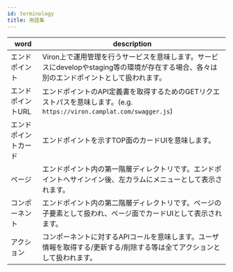 ```yaml
---
id: terminology
title: 用語集
---
```


| word | description |
| ---- | ---- |
| エンドポイント | Viron上で運用管理を行うサービスを意味します。サービスにdevelopやstaging等の環境が存在する場合、各々は別のエンドポイントとして扱われます。 |
| エンドポイントURL | エンドポイントのAPI定義書を取得するためのGETリクエストパスを意味します。(e.g. `https://viron.camplat.com/swagger.js`) |
| エンドポイントカード | エンドポイントを示すTOP面のカードUIを意味します。 |
| ページ | エンドポイント内の第一階層ディレクトリです。エンドポイントへサインイン後、左カラムにメニューとして表示されます。 |
| コンポーネント | エンドポイント内の第二階層ディレクトリです。ページの子要素として扱われ、ページ面でカードUIとして表示されます。 |
| アクション | コンポーネントに対するAPIコールを意味します。ユーザ情報を取得する/更新する/削除する等は全てアクションとして扱われます。 |
